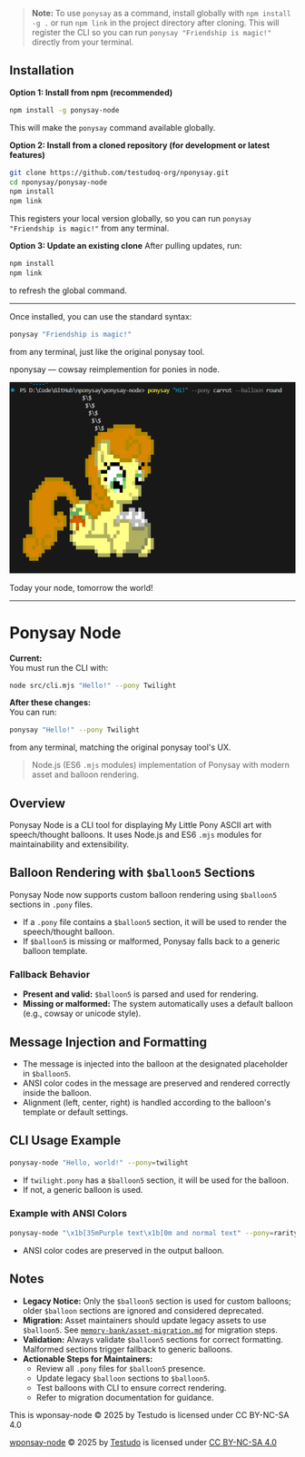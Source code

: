> **Note:** To use `ponysay` as a command, install globally with `npm install -g .` or run `npm link` in the project directory after cloning. This will register the CLI so you can run `ponysay "Friendship is magic!"` directly from your terminal.
## Installation

**Option 1: Install from npm (recommended)**
```bash
npm install -g ponysay-node
```
This will make the `ponysay` command available globally.

**Option 2: Install from a cloned repository (for development or latest features)**
```bash
git clone https://github.com/testudoq-org/nponysay.git
cd nponysay/ponysay-node
npm install
npm link
```
This registers your local version globally, so you can run `ponysay "Friendship is magic!"` from any terminal.

**Option 3: Update an existing clone**
After pulling updates, run:
```bash
npm install
npm link
```
to refresh the global command.

---

Once installed, you can use the standard syntax:
```bash
ponysay "Friendship is magic!"
```
from any terminal, just like the original ponysay tool.

nponysay — cowsay reimplemention for ponies in node.

![alt text](image.png)

Today your node, tomorrow the world!


---



# Ponysay Node
**Current:**  
You must run the CLI with:  
```sh
node src/cli.mjs "Hello!" --pony Twilight
```

**After these changes:**  
You can run:  
```sh
ponysay "Hello!" --pony Twilight
```
from any terminal, matching the original ponysay tool's UX.

> Node.js (ES6 `.mjs` modules) implementation of Ponysay with modern asset and balloon rendering.

## Overview

Ponysay Node is a CLI tool for displaying My Little Pony ASCII art with speech/thought balloons. It uses Node.js and ES6 `.mjs` modules for maintainability and extensibility.

## Balloon Rendering with `$balloon5` Sections

Ponysay Node now supports custom balloon rendering using `$balloon5` sections in `.pony` files.

- If a `.pony` file contains a `$balloon5` section, it will be used to render the speech/thought balloon.
- If `$balloon5` is missing or malformed, Ponysay falls back to a generic balloon template.

### Fallback Behavior

- **Present and valid:** `$balloon5` is parsed and used for rendering.
- **Missing or malformed:** The system automatically uses a default balloon (e.g., cowsay or unicode style).

## Message Injection and Formatting

- The message is injected into the balloon at the designated placeholder in `$balloon5`.
- ANSI color codes in the message are preserved and rendered correctly inside the balloon.
- Alignment (left, center, right) is handled according to the balloon's template or default settings.

## CLI Usage Example

```sh
ponysay-node "Hello, world!" --pony=twilight
```

- If `twilight.pony` has a `$balloon5` section, it will be used for the balloon.
- If not, a generic balloon is used.

### Example with ANSI Colors

```sh
ponysay-node "\x1b[35mPurple text\x1b[0m and normal text" --pony=rarity
```

- ANSI color codes are preserved in the output balloon.

## Notes

- **Legacy Notice:** Only the `$balloon5` section is used for custom balloons; older `$balloon` sections are ignored and considered deprecated.
- **Migration:** Asset maintainers should update legacy assets to use `$balloon5`. See [`memory-bank/asset-migration.md`](ponysay-node/memory-bank/asset-migration.md) for migration steps.
- **Validation:** Always validate `$balloon5` sections for correct formatting. Malformed sections trigger fallback to generic balloons.
- **Actionable Steps for Maintainers:**
  - Review all `.pony` files for `$balloon5` presence.
  - Update legacy `$balloon` sections to `$balloon5`.
  - Test balloons with CLI to ensure correct rendering.
  - Refer to migration documentation for guidance.


This is wponsay-node © 2025 by Testudo is licensed under CC BY-NC-SA 4.0

<a href="https://github.com/testudoq-org/nponysay">wponsay-node</a> © 2025 by <a href="https://www.testudo.co.nz/">Testudo</a> is licensed under <a href="https://creativecommons.org/licenses/by-nc-sa/4.0/">CC BY-NC-SA 4.0</a><img src="https://mirrors.creativecommons.org/presskit/icons/cc.svg" alt="" style="max-width: 1em;max-height:1em;margin-left: .2em;"><img src="https://mirrors.creativecommons.org/presskit/icons/by.svg" alt="" style="max-width: 1em;max-height:1em;margin-left: .2em;"><img src="https://mirrors.creativecommons.org/presskit/icons/nc.svg" alt="" style="max-width: 1em;max-height:1em;margin-left: .2em;"><img src="https://mirrors.creativecommons.org/presskit/icons/sa.svg" alt="" style="max-width: 1em;max-height:1em;margin-left: .2em;">
